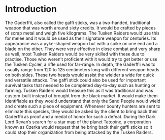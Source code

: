 # Introduction

The Gaderffii, also called the gaffi sticks, was a two-handed, traditional weapon that was worth around sixty credits.
It would be crafted by pieces of scrap metal and weigh five kilograms.
The Tusken Raiders would use this for melee and it would be used as their signature weapon for centuries.
Its appearance was a pyke-shaped weapon but with a spike on one end and a blade on the other.
They were very effective in close combat and very sharp as well, most Tusken Raiders would be very skilled with these due to practise.
Those who weren’t proficient with it would try to get better or use the Tusken Cycler, a rifle used for far-range.
In depth, the Gaderffii was to usually range from 120 to 125 centimeters long with different weapon heads on both sides.
These two heads would assist the wielder a wide for quick and versatile attacks.
The gaffi stick could also be used for important survival tasks that needed to be completed day-to-day such as hunting or farming.
Tusken Raiders would treasure this as it was traditional and was custom-built instead of brought from the black market.
It would make them identifiable as they would understand that only the Sand People would wield and create such a piece of equipment.
Whenever bounty hunters are sent to eliminate this species, they would be asked by the client to bring back their Gaderffii as proof and a medal of honor for such a defeat.
During the Dark Lord Revan’s search for a star map of the planet Tatooine, a corporation known as Czerka would request that he bring back their gaffi sticks so it could stop their organization from being attacked by the Tusken Raiders.
